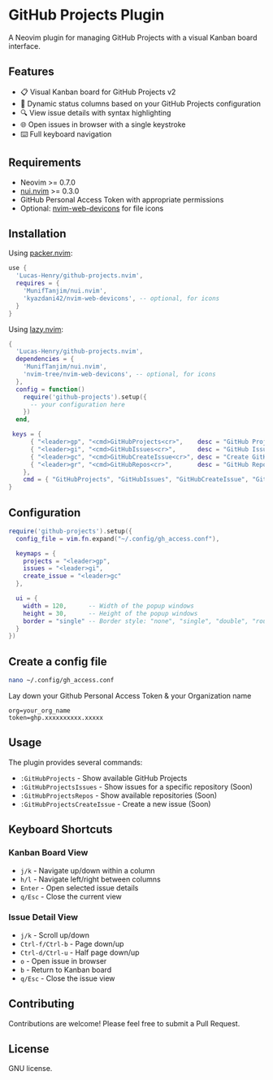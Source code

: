 # GitHub Projects Plugin

A Neovim plugin for managing GitHub Projects with a visual Kanban board interface.

## Features

- 📋 Visual Kanban board for GitHub Projects v2
- 🔄 Dynamic status columns based on your GitHub Projects configuration
- 🔍 View issue details with syntax highlighting
- 🌐 Open issues in browser with a single keystroke
- ⌨️ Full keyboard navigation

## Requirements

- Neovim >= 0.7.0
- [nui.nvim](https://github.com/MunifTanjim/nui.nvim) >= 0.3.0
- GitHub Personal Access Token with appropriate permissions
- Optional: [nvim-web-devicons](https://github.com/kyazdani42/nvim-web-devicons) for file icons

## Installation

Using [packer.nvim](https://github.com/wbthomason/packer.nvim):

```lua
use {
  'Lucas-Henry/github-projects.nvim',
  requires = {
    'MunifTanjim/nui.nvim',
    'kyazdani42/nvim-web-devicons', -- optional, for icons
  }
}
```

Using [lazy.nvim](https://github.com/folke/lazy.nvim):

```lua
{
  'Lucas-Henry/github-projects.nvim',
  dependencies = {
    'MunifTanjim/nui.nvim',
    'nvim-tree/nvim-web-devicons', -- optional, for icons
  },
  config = function()
    require('github-projects').setup({
      -- your configuration here
    })
  end,

 keys = {
      { "<leader>gp", "<cmd>GitHubProjects<cr>",    desc = "GitHub Projects" },
      { "<leader>gi", "<cmd>GitHubIssues<cr>",      desc = "GitHub Issues" },
      { "<leader>gc", "<cmd>GitHubCreateIssue<cr>", desc = "Create GitHub Issue" },
      { "<leader>gr", "<cmd>GitHubRepos<cr>",       desc = "GitHub Repositories" },
    },
    cmd = { "GitHubProjects", "GitHubIssues", "GitHubCreateIssue", "GitHubRepos" }
}
```

## Configuration

```lua
require('github-projects').setup({
  config_file = vim.fn.expand("~/.config/gh_access.conf"),

  keymaps = {
    projects = "<leader>gp",
    issues = "<leader>gi",
    create_issue = "<leader>gc"
  },

  ui = {
    width = 120,      -- Width of the popup windows
    height = 30,      -- Height of the popup windows
    border = "single" -- Border style: "none", "single", "double", "rounded", "solid", "shadow"
  }
})

```

## Create a config file

```bash
nano ~/.config/gh_access.conf
```

Lay down your Github Personal Access Token & your Organization name

```
org=your_org_name
token=ghp.xxxxxxxxxx.xxxxx
```

## Usage

The plugin provides several commands:

- `:GitHubProjects` - Show available GitHub Projects
- `:GitHubProjectsIssues` - Show issues for a specific repository (Soon)
- `:GitHubProjectsRepos` - Show available repositories (Soon)
- `:GitHubProjectsCreateIssue` - Create a new issue (Soon)

## Keyboard Shortcuts

### Kanban Board View

- `j/k` - Navigate up/down within a column
- `h/l` - Navigate left/right between columns
- `Enter` - Open selected issue details
- `q/Esc` - Close the current view

### Issue Detail View

- `j/k` - Scroll up/down
- `Ctrl-f/Ctrl-b` - Page down/up
- `Ctrl-d/Ctrl-u` - Half page down/up
- `o` - Open issue in browser
- `b` - Return to Kanban board
- `q/Esc` - Close the issue view

## Contributing

Contributions are welcome! Please feel free to submit a Pull Request.

## License

GNU license.
